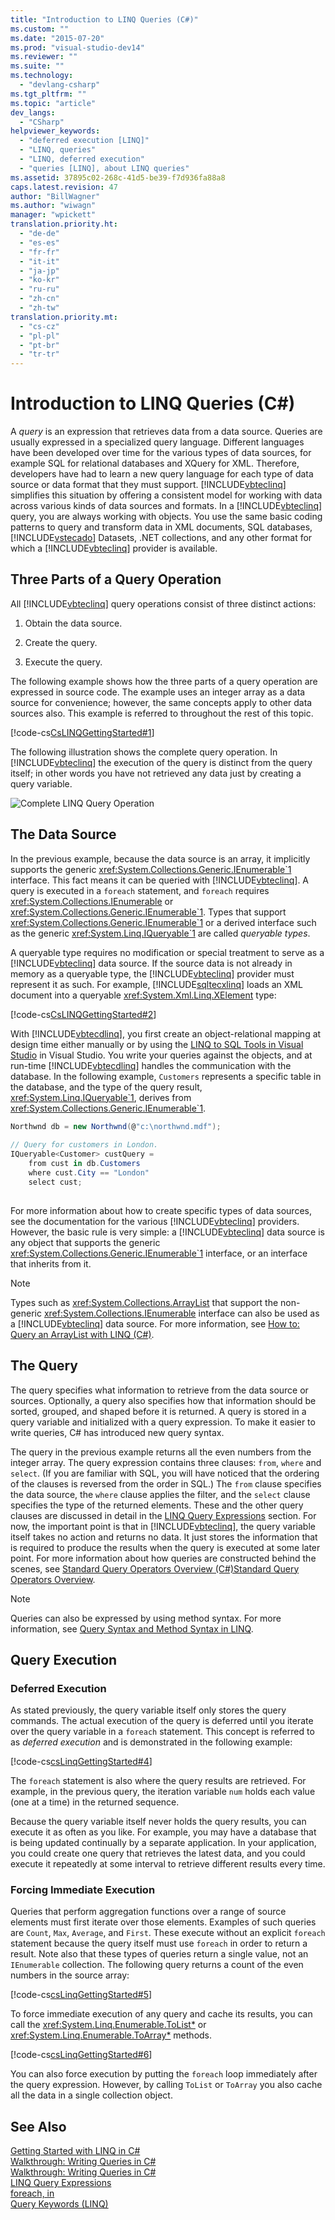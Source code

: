 ```yaml
---
title: "Introduction to LINQ Queries (C#)"
ms.custom: ""
ms.date: "2015-07-20"
ms.prod: "visual-studio-dev14"
ms.reviewer: ""
ms.suite: ""
ms.technology: 
  - "devlang-csharp"
ms.tgt_pltfrm: ""
ms.topic: "article"
dev_langs: 
  - "CSharp"
helpviewer_keywords: 
  - "deferred execution [LINQ]"
  - "LINQ, queries"
  - "LINQ, deferred execution"
  - "queries [LINQ], about LINQ queries"
ms.assetid: 37895c02-268c-41d5-be39-f7d936fa88a8
caps.latest.revision: 47
author: "BillWagner"
ms.author: "wiwagn"
manager: "wpickett"
translation.priority.ht: 
  - "de-de"
  - "es-es"
  - "fr-fr"
  - "it-it"
  - "ja-jp"
  - "ko-kr"
  - "ru-ru"
  - "zh-cn"
  - "zh-tw"
translation.priority.mt: 
  - "cs-cz"
  - "pl-pl"
  - "pt-br"
  - "tr-tr"
---
```

# Introduction to LINQ Queries (C#)
A *query* is an expression that retrieves data from a data source. Queries are usually expressed in a specialized query language. Different languages have been developed over time for the various types of data sources, for example SQL for relational databases and XQuery for XML. Therefore, developers have had to learn a new query language for each type of data source or data format that they must support. [!INCLUDE[vbteclinq](../../../../csharp/includes/vbteclinq_md.md)] simplifies this situation by offering a consistent model for working with data across various kinds of data sources and formats. In a [!INCLUDE[vbteclinq](../../../../csharp/includes/vbteclinq_md.md)] query, you are always working with objects. You use the same basic coding patterns to query and transform data in XML documents, SQL databases, [!INCLUDE[vstecado](../../../../csharp\programming-guide\concepts\linq/includes/vstecado_md.md)] Datasets, .NET collections, and any other format for which a [!INCLUDE[vbteclinq](../../../../csharp/includes/vbteclinq_md.md)] provider is available.  
  
## Three Parts of a Query Operation  
 All [!INCLUDE[vbteclinq](../../../../csharp/includes/vbteclinq_md.md)] query operations consist of three distinct actions:  
  
1.  Obtain the data source.  
  
2.  Create the query.  
  
3.  Execute the query.  
  
 The following example shows how the three parts of a query operation are expressed in source code. The example uses an integer array as a data source for convenience; however, the same concepts apply to other data sources also. This example is referred to throughout the rest of this topic.  
  
 [!code-cs[CsLINQGettingStarted#1](../../../../csharp\programming-guide\concepts\linq/codesnippet/CSharp/introduction-to-linq-queries_1.cs)]  
  
 The following illustration shows the complete query operation. In [!INCLUDE[vbteclinq](../../../../csharp/includes/vbteclinq_md.md)] the execution of the query is distinct from the query itself; in other words you have not retrieved any data just by creating a query variable.  
  
 ![Complete LINQ Query Operation](../../../../csharp\programming-guide\concepts\linq/media/linq_query.png "LINQ_Query")  
  
## The Data Source  
 In the previous example, because the data source is an array, it implicitly supports the generic <xref:System.Collections.Generic.IEnumerable`1> interface. This fact means it can be queried with [!INCLUDE[vbteclinq](../../../../csharp/includes/vbteclinq_md.md)]. A query is executed in a `foreach` statement, and `foreach` requires <xref:System.Collections.IEnumerable> or <xref:System.Collections.Generic.IEnumerable`1>. Types that support <xref:System.Collections.Generic.IEnumerable`1> or a derived interface such as the generic <xref:System.Linq.IQueryable`1> are called *queryable types*.  
  
 A queryable type requires no modification or special treatment to serve as a [!INCLUDE[vbteclinq](../../../../csharp/includes/vbteclinq_md.md)] data source. If the source data is not already in memory as a queryable type, the [!INCLUDE[vbteclinq](../../../../csharp/includes/vbteclinq_md.md)] provider must represent it as such. For example, [!INCLUDE[sqltecxlinq](../../../../csharp\programming-guide\concepts\linq/includes/sqltecxlinq_md.md)] loads an XML document into a queryable <xref:System.Xml.Linq.XElement> type:  
  
 [!code-cs[CsLINQGettingStarted#2](../../../../csharp\programming-guide\concepts\linq/codesnippet/CSharp/introduction-to-linq-queries_2.cs)]  
  
 With [!INCLUDE[vbtecdlinq](../../../../csharp/includes/vbtecdlinq_md.md)], you first create an object-relational mapping at design time either manually or by using the [LINQ to SQL Tools in Visual Studio](../Topic/LINQ%20to%20SQL%20Tools%20in%20Visual%20Studio2.md) in Visual Studio. You write your queries against the objects, and at run-time [!INCLUDE[vbtecdlinq](../../../../csharp/includes/vbtecdlinq_md.md)] handles the communication with the database. In the following example, `Customers` represents a specific table in the database, and the type of the query result, <xref:System.Linq.IQueryable`1>, derives from <xref:System.Collections.Generic.IEnumerable`1>.  
  
```c#  
Northwnd db = new Northwnd(@"c:\northwnd.mdf");  
  
// Query for customers in London.  
IQueryable<Customer> custQuery =  
    from cust in db.Customers  
    where cust.City == "London"  
    select cust;  
  
```  
  
 For more information about how to create specific types of data sources, see the documentation for the various [!INCLUDE[vbteclinq](../../../../csharp/includes/vbteclinq_md.md)] providers. However, the basic rule is very simple: a [!INCLUDE[vbteclinq](../../../../csharp/includes/vbteclinq_md.md)] data source is any object that supports the generic <xref:System.Collections.Generic.IEnumerable`1> interface, or an interface that inherits from it.  
  
> [!NOTE]
>  Types such as <xref:System.Collections.ArrayList> that support the non-generic <xref:System.Collections.IEnumerable> interface can also be used as a [!INCLUDE[vbteclinq](../../../../csharp/includes/vbteclinq_md.md)] data source. For more information, see [How to: Query an ArrayList with LINQ (C#)](../../../../csharp\programming-guide\concepts\linq/how-to-query-an-arraylist-with-linq.md).  
  
##  <a name="query"></a> The Query  
 The query specifies what information to retrieve from the data source or sources. Optionally, a query also specifies how that information should be sorted, grouped, and shaped before it is returned. A query is stored in a query variable and initialized with a query expression. To make it easier to write queries, C# has introduced new query syntax.  
  
 The query in the previous example returns all the even numbers from the integer array. The query expression contains three clauses: `from`, `where` and `select`. (If you are familiar with SQL, you will have noticed that the ordering of the clauses is reversed from the order in SQL.) The `from` clause specifies the data source, the `where` clause applies the filter, and the `select` clause specifies the type of the returned elements. These and the other query clauses are discussed in detail in the [LINQ Query Expressions](../../../../csharp\programming-guide\linq-query-expressions/index.md) section. For now, the important point is that in [!INCLUDE[vbteclinq](../../../../csharp/includes/vbteclinq_md.md)], the query variable itself takes no action and returns no data. It just stores the information that is required to produce the results when the query is executed at some later point. For more information about how queries are constructed behind the scenes, see [Standard Query Operators Overview (C#)](../../../../csharp\programming-guide\concepts\linq/standard-query-operators-overview.md)[Standard Query Operators Overview](../Topic/Standard%20Query%20Operators%20Overview.md).  
  
> [!NOTE]
>  Queries can also be expressed by using method syntax. For more information, see [Query Syntax and Method Syntax in LINQ](../../../../csharp\programming-guide\concepts\linq/query-syntax-and-method-syntax-in-linq.md).  
  
## Query Execution  
  
### Deferred Execution  
 As stated previously, the query variable itself only stores the query commands. The actual execution of the query is deferred until you iterate over the query variable in a `foreach` statement. This concept is referred to as *deferred execution* and is demonstrated in the following example:  
  
 [!code-cs[csLinqGettingStarted#4](../../../../csharp\programming-guide\concepts\linq/codesnippet/CSharp/introduction-to-linq-queries_3.cs)]  
  
 The `foreach` statement is also where the query results are retrieved. For example, in the previous query, the iteration variable `num` holds each value (one at a time) in the returned sequence.  
  
 Because the query variable itself never holds the query results, you can execute it as often as you like. For example, you may have a database that is being updated continually by a separate application. In your application, you could create one query that retrieves the latest data, and you could execute it repeatedly at some interval to retrieve different results every time.  
  
### Forcing Immediate Execution  
 Queries that perform aggregation functions over a range of source elements must first iterate over those elements. Examples of such queries are `Count`, `Max`, `Average`, and `First`. These execute without an explicit `foreach` statement because the query itself must use `foreach` in order to return a result. Note also that these types of queries return a single value, not an `IEnumerable` collection. The following query returns a count of the even numbers in the source array:  
  
 [!code-cs[csLinqGettingStarted#5](../../../../csharp\programming-guide\concepts\linq/codesnippet/CSharp/introduction-to-linq-queries_4.cs)]  
  
 To force immediate execution of any query and cache its results, you can call the <xref:System.Linq.Enumerable.ToList*> or <xref:System.Linq.Enumerable.ToArray*> methods.  
  
 [!code-cs[csLinqGettingStarted#6](../../../../csharp\programming-guide\concepts\linq/codesnippet/CSharp/introduction-to-linq-queries_5.cs)]  
  
 You can also force execution by putting the `foreach` loop immediately after the query expression. However, by calling `ToList` or `ToArray` you also cache all the data in a single collection object.  
  
## See Also  
 [Getting Started with LINQ in C#](../../../../csharp\programming-guide\concepts\linq/getting-started-with-linq-in-csharp.md)   
 [Walkthrough: Writing Queries in C#](../../../../csharp\programming-guide\concepts\linq/walkthrough-writing-queries-in-csharp-linq.md)   
 [Walkthrough: Writing Queries in C#](../../../../csharp\programming-guide\concepts\linq/walkthrough-writing-queries-in-csharp-linq.md)   
 [LINQ Query Expressions](../../../../csharp\programming-guide\linq-query-expressions/index.md)   
 [foreach, in](../../../../csharp\language-reference\keywords/foreach-in.md)   
 [Query Keywords (LINQ)](../../../../csharp\language-reference\keywords/query-keywords.md)